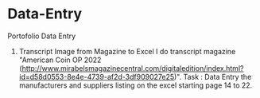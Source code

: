 # Data-Entry
Portofolio Data Entry

1. Transcript Image from Magazine to Excel
   I do transcript magazine "American Coin OP 2022 (http://www.mirabelsmagazinecentral.com/digitaledition/index.html?id=d58d0553-8e4e-4739-af2d-3df909027e25)".
   Task : Data Entry the manufacturers and suppliers listing on the excel starting page 14 to 22.
   
